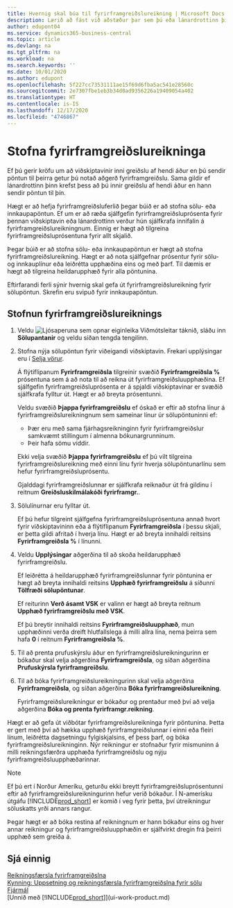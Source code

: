 ```yaml
---
title: Hvernig skal búa til fyrirframgreiðslureikning | Microsoft Docs
description: Lærið að fást við aðstæður þar sem þú eða lánardrottinn þinn krefjast fyrirframgreiðslu.
author: edupont04
ms.service: dynamics365-business-central
ms.topic: article
ms.devlang: na
ms.tgt_pltfrm: na
ms.workload: na
ms.search.keywords: ''
ms.date: 10/01/2020
ms.author: edupont
ms.openlocfilehash: 5f227cc73531111ae15f69d6fba5ac541e28560c
ms.sourcegitcommit: 2e7307fbe1eb3b34d0ad9356226a19409054a402
ms.translationtype: HT
ms.contentlocale: is-IS
ms.lasthandoff: 12/17/2020
ms.locfileid: "4746867"
---
```

# <a name="create-prepayment-invoices"></a>Stofna fyrirframgreiðslureikninga

Ef þú gerir kröfu um að viðskiptavinir inni greiðslu af hendi áður en þú sendir pöntun til þeirra getur þú notað aðgerð fyrirframgreiðslu. Sama gildir ef lánardrottinn þinn krefst þess að þú innir greiðslu af hendi áður en hann sendir pöntun til þín.  

Hægt er að hefja fyrirframgreiðsluferlið þegar búið er að stofna sölu- eða innkaupapöntun. Ef um er að ræða sjálfgefin fyrirframgreiðsluprósenta fyrir þennan viðskiptavin eða lánardrottinn verður hún sjálfkrafa innifalin á fyrirframgreiðslureikningnum. Einnig er hægt að tilgreina fyrirframgreiðsluprósentuna fyrir allt skjalið.

Þegar búið er að stofna sölu- eða innkaupapöntun er hægt að stofna fyrirframgreiðslureikning. Hægt er að nota sjálfgefnar prósentur fyrir sölu- og innkauplínur eða leiðrétta upphæðina eins og með þarf. Til dæmis er hægt að tilgreina heildarupphæð fyrir alla pöntunina.  

Eftirfarandi ferli sýnir hvernig skal gefa út fyrirframgreiðslureikning fyrir sölupöntun. Skrefin eru svipuð fyrir innkaupapöntun.  

## <a name="to-create-a-prepayment-invoice"></a>Stofnun fyrirframgreiðslureiknings

1. Veldu ![Ljósaperuna sem opnar eiginleika Viðmótsleitar](media/ui-search/search_small.png "Segðu mér hvað þú vilt gera") táknið, sláðu inn **Sölupantanir** og veldu síðan tengda tengilinn.  
2. Stofna nýja sölupöntun fyrir viðeigandi viðskiptavin. Frekari upplýsingar eru í [Selja vörur](sales-how-sell-products.md).  

    Á flýtiflipanum **Fyrirframgreiðsla** tilgreinir svæðið **Fyrirframgreiðsla %** prósentuna sem á að nota til að reikna út fyrirframgreiðsluupphæðina. Ef sjálfgefin fyrirframgreiðsluprósenta er á spjaldi viðskiptavinar er svæðið sjálfkrafa fylltur út. Hægt er að breyta prósentunni. <!--This percentage is applied to lines where the item on that line does not already specify a prepayment percentage. The prepayment percentage is only copied from the header to lines that do not copy the default prepayment percentage from the item.-->  

    Veldu svæðið **Þjappa fyrirframgreiðslu** ef óskað er eftir að stofna línur á fyrirframgreiðslureikningnum sem sameinar línur úr sölupöntuninni ef:  

    - Þær eru með sama fjárhagsreikninginn fyrir fyrirframgreiðslur samkvæmt stillingum í almenna bókunargrunninum.  
    - Þeir hafa sömu víddir.  

    Ekki velja svæðið **Þjappa fyrirframgreiðslu** ef þú vilt tilgreina fyrirframgreiðslureikning með einni línu fyrir hverja sölupöntunarlínu sem hefur fyrirframgreiðsluprósentu.  

    Gjalddagi fyrirframgreiðslunnar er sjálfkrafa reiknaður út frá gildinu í reitnum **Greiðsluskilmálakóði fyrirframgr.**.

3. Sölulínurnar eru fylltar út.  

    Ef þú hefur tilgreint sjálfgefna fyrirframgreiðsluprósentuna annað hvort fyrir viðskiptavininn eða á flýtiflipanum **Fyrirframgreiðsla** í þessu skjali, er þetta gildi afritað í hverja línu. Hægt er að breyta innihaldi reitsins **Fyrirframgreiðsla %** í línunni.  

4. Veldu **Upplýsingar** aðgerðina til að skoða heildarupphæð fyrirframgreiðslu.

    Ef leiðrétta á heildarupphæð fyrirframgreiðslunnar fyrir pöntunina er hægt að breyta innihaldi reitsins **Upphæð fyrirframgreiðslu** á síðunni **Tölfræði sölupöntunar**.  

    Ef reiturinn **Verð ásamt VSK** er valinn er hægt að breyta reitnum **Upphæð fyrirframgreiðslu með VSK**.  

    Ef þú breytir innihaldi reitsins **Fyrirframgreiðsluupphæð**, mun upphæðinni verða dreift hlutfallslega á milli allra lína, nema þeirra sem hafa **0** í reitnum **Fyrirframgreiðsla %**.  

5. Til að prenta prufuskýrslu áður en fyrirframgreiðslureikningurinn er bókaður skal velja aðgerðina **Fyrirframgreiðsla**, og síðan aðgerðina **Prufuskýrsla fyrirframgreiðslu**.  
6. Til að bóka fyrirframgreiðslureikningurinn skal velja aðgerðina **Fyrirframgreiðsla**, og síðan aðgerðina **Bóka fyrirframgreiðslureikning**.  

    Fyrirframgreiðslureikningur er bókaður og prentaður með því að velja aðgerðina **Bóka og prenta fyrirframgr.reikning**.  

Hægt er að gefa út viðbótar fyrirframgreiðslureikninga fyrir pöntunina. Þetta er gert með því að hækka upphæð fyrirframgreiðslunnar í einni eða fleiri línum, leiðrétta dagsetningu fylgiskjalsins, ef þess þarf, og bóka fyrirframgreiðslureikninginn. Nýr reikningur er stofnaður fyrir mismuninn á milli reikningsfærðra upphæða fyrirframgreiðslu og nýju fyrirframgreiðsluupphæðarinnar.  

> [!NOTE]  
> Ef þú ert í Norður Ameríku, geturðu ekki breytt fyrirframgreiðsluprósentunni eftir að fyrirframgreiðslureikningurinn hefur verið bókaður. Í N-amerísku útgáfu [!INCLUDE[prod_short](includes/prod_short.md)] er komið í veg fyrir þetta, því útreikningur söluskatts yrði annars rangur.  

 Þegar hægt er að bóka restina af reikningnum er hann bókaður eins og hver annar reikningur og fyrirframgreiðsluupphæðin er sjálfvirkt dregin frá þeirri upphæð sem greiða á.  

## <a name="see-also"></a>Sjá einnig

[Reikningsfærsla fyrirframgreiðslna](finance-invoice-prepayments.md)  
[Kynning: Uppsetning og reikningsfærsla fyrirframgreiðslna fyrir sölu](walkthrough-setting-up-and-invoicing-sales-prepayments.md)  
[Fjármál](finance.md)  
[Unnið með [!INCLUDE[prod_short](includes/prod_short.md)]](ui-work-product.md)

